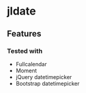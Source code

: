 # jldate

## Features

### Tested with

* Fullcalendar
* Moment
* jQuery datetimepicker
* Bootstrap datetimepicker
